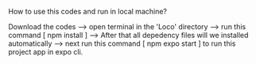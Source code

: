 How to use this codes and run in local machine?
>>
   Download the codes --> open terminal in the 'Loco' directory --> run this command [ npm install ]  -->
   After that all depedency files will we installed automatically  --> next run this command [ npm expo start ] to run this project app in expo cli. 
